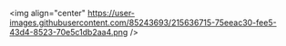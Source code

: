 <img align="center" https://user-images.githubusercontent.com/85243693/215636715-75eeac30-fee5-43d4-8523-70e5c1db2aa4.png />
